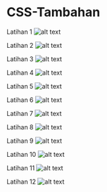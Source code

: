 # CSS-Tambahan
Latihan 1
![alt text](https://github.com/DemsiRakhi/CSS-Tambahan/blob/master/CSS%20Tambahan/Latihan1/SSLatihan1.PNG)

Latihan 2
![alt text](https://github.com/DemsiRakhi/CSS-Tambahan/blob/master/CSS%20Tambahan/Latihan2/SSLatihan2.PNG)

Latihan 3 
![alt text](https://github.com/DemsiRakhi/CSS-Tambahan/blob/master/CSS%20Tambahan/Latihan3/SSLatihan3.PNG)

Latihan 4
![alt text](https://github.com/DemsiRakhi/CSS-Tambahan/blob/master/CSS%20Tambahan/Latihan4/SSLatihan4.PNG)

Latihan 5 
![alt text](https://github.com/DemsiRakhi/CSS-Tambahan/blob/master/CSS%20Tambahan/Latihan5/SSLatihan5.PNG)

Latihan 6
![alt text](https://github.com/DemsiRakhi/CSS-Tambahan/blob/master/CSS%20Tambahan/Latihan6/SSLatihan6.PNG)

Latihan 7
![alt text](https://github.com/DemsiRakhi/CSS-Tambahan/blob/master/CSS%20Tambahan/Latihan7/SSLatihan7.PNG)

Latihan 8
![alt text](https://github.com/DemsiRakhi/CSS-Tambahan/blob/master/CSS%20Tambahan/Latihan8/SSLatihan8.PNG)

Latihan 9
![alt text](https://github.com/DemsiRakhi/CSS-Tambahan/blob/master/CSS%20Tambahan/Latihan9/SSLatihan9.PNG)

Latihan 10
![alt text](https://github.com/DemsiRakhi/CSS-Tambahan/blob/master/CSS%20Tambahan/Latihan10/SSLatihan10.PNG)

Latihan 11
![alt text](https://github.com/DemsiRakhi/CSS-Tambahan/blob/master/CSS%20Tambahan/Latihan11/SSLatihan11.PNG)

Latihan 12
![alt text](https://github.com/DemsiRakhi/CSS-Tambahan/blob/master/CSS%20Tambahan/Latihan12/SSLatihan12.PNG)
